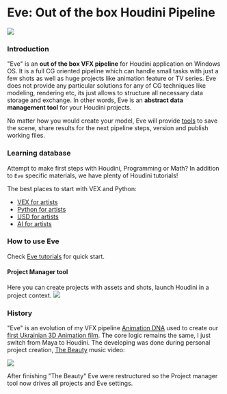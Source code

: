 # Eve: Out of the box Houdini Pipeline
[![](https://live.staticflickr.com/65535/48087908673_fb38ed89fe_o.jpg)](https://live.staticflickr.com/65535/48087908673_fb38ed89fe_o.jpg)


### Introduction
"Eve" is an **out of the box VFX pipeline** for Houdini application on Windows OS. It is a full CG oriented pipeline which can 
handle small tasks with just a few shots as well as huge projects like animation feature or TV series. Eve does not 
provide any particular solutions for any of CG techniques like modeling, rendering etc, its just allows to structure all 
necessary data storage and exchange. In other words, Eve is an **abstract data management tool** for your Houdini projects.

No matter how you would create your model, Eve will provide [tools](https://github.com/kiryha/Houdini/wiki/tools)
 to save the scene, share results for the next pipeline steps, version and publish working files.

### Learning database
Attempt to make first steps with Houdini, Programming or Math? In addition to `Eve` specific materials, we have plenty of Houdini tutorials! 

The best places to start with VEX and Python:
- [VEX for artists](https://github.com/kiryha/Houdini/wiki/vex-for-artists)  
- [Python for artists](https://github.com/kiryha/Houdini/wiki//python-for-artists)
- [USD for artists](https://github.com/kiryha/Houdini/wiki/pixar-usd-python-api)
- [AI for artists](https://github.com/kiryha/Houdini/wikiai-for-artists)

### How to use Eve
Check [Eve tutorials](https://github.com/kiryha/Houdini/wiki/pipeline-tutorials) for quick start.

#### Project Manager tool
Here you can create projects with assets and shots, launch Houdini in a project context.
[![](https://live.staticflickr.com/65535/50114534717_510ee4905c_o.png)](https://live.staticflickr.com/65535/50114534717_510ee4905c_o.png)
 

### History
"Eve" is an evolution of my VFX pipeline [Animation DNA](https://github.com/kiryha/AnimationDNA/wiki) used to 
create our [first Ukrainian 3D Animation film](https://www.imdb.com/title/tt5954304/). The core logic remains the same, 
I just switch from Maya to Houdini. The developing was done during personal project creation, [The Beauty](https://vimeo.com/343421950) music video:

[![](https://live.staticflickr.com/65535/48093904051_82f1509e49_o.jpg)](https://live.staticflickr.com/65535/48093904051_82f1509e49_o.jpg)

After finishing "The Beauty" Eve were restructured so the Project manager tool now drives all projects and Eve settings.